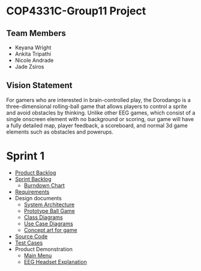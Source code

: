# COP4331C-Group11 Project

## Team Members

- Keyana Wright
- Ankita Tripathi
- Nicole Andrade
- Jade Zsiros

## Vision Statement

For gamers who are interested in brain-controlled play, the Dorodango is a three-dimensional rolling-ball game that allows players to control a sprite and avoid obstacles by thinking. Unlike other EEG games, which consist of a single onscreen element with no background or scoring, our game will have a fully detailed map, player feedback, a scoreboard, and normal 3d game elements such as obstacles and powerups.


# Sprint 1

- [Product Backlog ](https://github.com/poop4331c/Group11/blob/master/Sprint1/project_backlog.md)
- [Sprint Backlog](https://github.com/poop4331c/Group11/blob/master/Sprint1/Sprint_Backlog.md)
  * [Burndown Chart](https://imgur.com/a/fccuBZ7)
- [Requirements](https://github.com/poop4331c/Group11/blob/master/Sprint1/Requirements.md)
- Design documents
  * [System Architecture](https://github.com/poop4331c/Group11/blob/master/Sprint1/Architecture.md)
  * [Prototype Ball Game](https://youtu.be/MpYVD4WJ-wU)
  * [Class Diagrams](https://github.com/poop4331c/Group11/tree/master/Sprint1/Class%20Diagrams)
  * [Use Case Diagrams](https://github.com/poop4331c/Group11/tree/master/Sprint1/Use%20case%20diagrams)
  * [Concept art for game](https://imgur.com/a/sNl0lUw)
- [Source Code](https://github.com/poop4331c/Group11/blob/master/Sprint1/Code/MainMenu.cs)
- [Test Cases](https://github.com/poop4331c/Group11/blob/master/Sprint1/Code/MainMenuTest.cs)
- Product Demonstration
  * [Main Menu](https://youtu.be/pTQ_hn4snWk)
  * [EEG Headset Explanation](https://youtu.be/Kn8jgCWcDXE)
  
